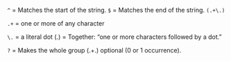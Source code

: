 `^` = Matches the start of the string.
`$` = Matches the end of the string.
`(.+\.)`

`.+` = one or more of any character

`\.` = a literal dot (.)
= Together: “one or more characters followed by a dot.”

`?` = Makes the whole group (.+\.) optional (0 or 1 occurrence).